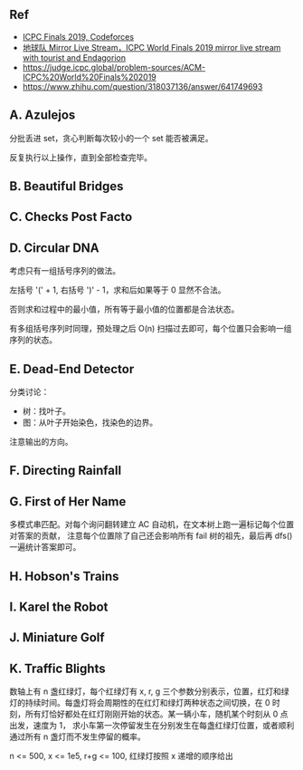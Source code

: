 ## Ref
- [ICPC Finals 2019, Codeforces](https://codeforces.com/blog/entry/66365)
- [地球队 Mirror Live Stream，ICPC World Finals 2019 mirror live stream with tourist and Endagorion](https://www.youtube.com/watch?v=X6YdKQspOBk)
- https://judge.icpc.global/problem-sources/ACM-ICPC%20World%20Finals%202019
- https://www.zhihu.com/question/318037136/answer/641749693

## A. Azulejos
分批丢进 set，贪心判断每次较小的一个 set 能否被满足。

反复执行以上操作，直到全部检查完毕。

## B. Beautiful Bridges

## C. Checks Post Facto

## D. Circular DNA
考虑只有一组括号序列的做法。

左括号 '(' + 1, 右括号 ')' - 1，求和后如果等于 0 显然不合法。

否则求和过程中的最小值，所有等于最小值的位置都是合法状态。

有多组括号序列时同理，预处理之后 O(n) 扫描过去即可，每个位置只会影响一组序列的状态。

## E. Dead-End Detector
分类讨论：
- 树：找叶子。
- 图：从叶子开始染色，找染色的边界。

注意输出的方向。

## F. Directing Rainfall

## G. First of Her Name
多模式串匹配。对每个询问翻转建立 AC 自动机，在文本树上跑一遍标记每个位置对答案的贡献，
注意每个位置除了自己还会影响所有 fail 树的祖先，最后再 dfs() 一遍统计答案即可。


## H. Hobson's Trains

## I. Karel the Robot

## J. Miniature Golf

## K. Traffic Blights

数轴上有 n 盏红绿灯，每个红绿灯有 x, r, g 三个参数分别表示，位置，红灯和绿灯的持续时间。每盏灯将会周期性的在红灯和绿灯两种状态之间切换，在 0 时刻，所有灯恰好都处在红灯刚刚开始的状态。某一辆小车，随机某个时刻从 0 点出发，速度为 1，
求小车第一次停留发生在分别发生在每盏红绿灯位置，或者顺利通过所有 n 盏灯而不发生停留的概率。

n <= 500, x <= 1e5, r+g <= 100, 红绿灯按照 x 递增的顺序给出




